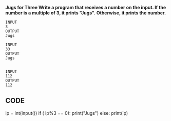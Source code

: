 
**Jugs for Three
Write a program that receives a number on the input.
If the number is a multiple of 3, it prints "Jugs". 
Otherwise, it prints the number.**

```
INPUT 
3 
OUTPUT
Jugs

INPUT 
33
OUTPUT
Jugs


INPUT 
112
OUTPUT
112
```

## CODE

 ip = int(input())
 if ( ip%3 == 0):
   print("Jugs")
 else:
   print(ip)
